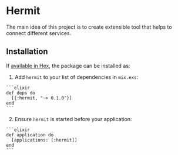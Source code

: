 # Hermit

The main idea of this project is to create extensible tool that helps to connect different services.

## Installation

If [available in Hex](https://hex.pm/docs/publish), the package can be installed as:

  1. Add `hermit` to your list of dependencies in `mix.exs`:

    ```elixir
    def deps do
      [{:hermit, "~> 0.1.0"}]
    end
    ```

  2. Ensure `hermit` is started before your application:

    ```elixir
    def application do
      [applications: [:hermit]]
    end
    ```
